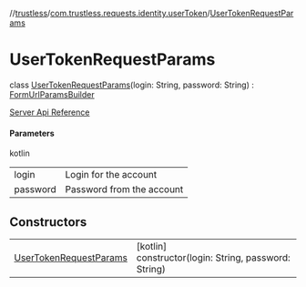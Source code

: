//[trustless](../../../index.md)/[com.trustless.requests.identity.userToken](../index.md)/[UserTokenRequestParams](index.md)

# UserTokenRequestParams

class [UserTokenRequestParams](index.md)(login: String, password: String) : [FormUrlParamsBuilder](../../com.trustless.params/-form-url-params-builder/index.md)

[Server Api Reference](https://developer.staq.io/docs/apis/identity#/Authentication/Get%20access%20token)

#### Parameters

kotlin

| | |
|---|---|
| login | Login for the account |
| password | Password from the account |

## Constructors

| | |
|---|---|
| [UserTokenRequestParams](-user-token-request-params.md) | [kotlin]<br>constructor(login: String, password: String) |
